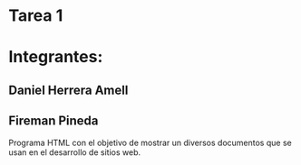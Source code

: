 # Tarea 1

# Integrantes:
## Daniel Herrera Amell
## Fireman Pineda

Programa HTML con el objetivo de mostrar un diversos documentos que se usan en el desarrollo de sitios web.


